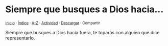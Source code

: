 # Siempre que busques a Dios hacia...
<sup>[Inicio](../../../../index.md) · [Índice](../../../../indices/apotegmas.md) · [A-Z](../../../../indices/alfabetico.md) · [Actividad](../../../../indices/actividad.md) · <a href="../../../../contenido/s/i/e/siempre-que-busques-a-dios.html" download="jucardus-siempre-que-busques-a-dios.html">Descargar</a> · Compartir</sup>

Siempre que busques a Dios hacia fuera, te toparás con alguien que dice representarlo.
